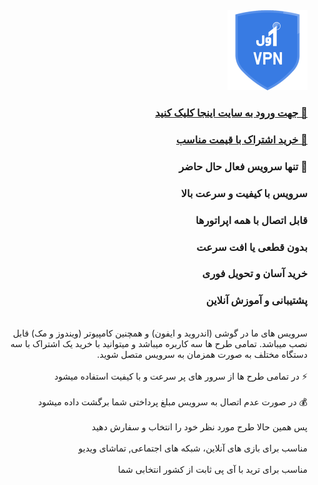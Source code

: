 <div id="md" dir="rtl">
  <img src="/logo.png?raw=true" width="128" height="128">
  <br>
  <h3>
    <a href="https://www.aval-vpn.com/" rel="nofollow" target="_blank">
      🔗 جهت ورود به سایت اینجا کلیک کنید
    </a>
  </h3>
  <h3>
    <a href="https://www.aval-vpn.com/#subscribe" rel="nofollow" target="_blank">
      🛒 خرید اشتراک با قیمت مناسب
    </a>
  </h3>
  <h3>
    🥇 تنها سرویس فعال حال حاضر
  </h3>
  <h3>
    سرویس با کیفیت و سرعت بالا
  </h3>
  <h3>
    قابل اتصال با همه اپراتورها
  </h3>
  <h3>
    بدون قطعی یا افت سرعت
  </h3>
  <h3>
    خرید آسان و تحویل فوری
  </h3>
  <h3>
    پشتیبانی و آموزش آنلاین 
  </h3>
  <br>
سرویس های ما در گوشی (اندروید و ایفون) و همچنین کامپیوتر (ویندوز و مک) قابل نصب میباشد. تمامی طرح ها سه کاربره میباشد و میتوانید با خرید یک اشتراک با سه دستگاه مختلف به صورت همزمان به سرویس متصل شوید.
  <br><br>
⚡ در تمامی طرح ها از سرور های پر سرعت و با کیفیت استفاده میشود
  <br><br>
💰 در صورت عدم اتصال به سرویس مبلغ پرداختی شما برگشت داده میشود
  <br><br>
پس همین حالا طرح مورد نظر خود را انتخاب و سفارش دهید
  <br><br>
مناسب برای بازی های آنلاین، شبکه های اجتماعی, تماشای ویدیو
  <br><br>
مناسب برای ترید با آی پی ثابت از کشور انتخابی شما
</div>
